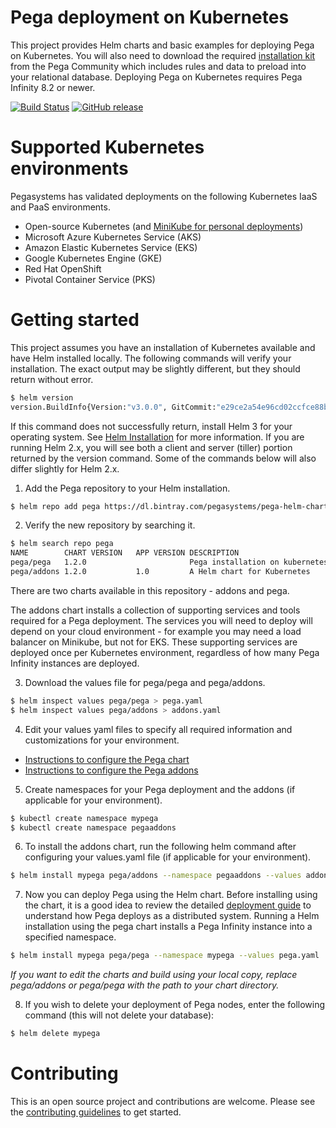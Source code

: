 # Pega deployment on Kubernetes

This project provides Helm charts and basic examples for deploying Pega on Kubernetes. You will also need to download the required [installation kit](https://community.pega.com/knowledgebase/products/platform/deploy) from the Pega Community which includes rules and data to preload into your relational database. Deploying Pega on Kubernetes requires Pega Infinity 8.2 or newer.

[![Build Status](https://travis-ci.org/pegasystems/pega-helm-charts.svg?branch=master)](https://travis-ci.org/pegasystems/pega-helm-charts)
[![GitHub release](https://img.shields.io/github/release/pegasystems/pega-helm-charts.svg)](https://github.com/pegasystems/pega-helm-charts/releases)

# Supported Kubernetes environments

Pegasystems has validated deployments on the following Kubernetes IaaS and PaaS environments.

* Open-source Kubernetes (and [MiniKube for personal deployments](docs/RUNBOOK_MINIKUBE.md))
* Microsoft Azure Kubernetes Service (AKS)
* Amazon Elastic Kubernetes Service (EKS)
* Google Kubernetes Engine (GKE)
* Red Hat OpenShift
* Pivotal Container Service (PKS)

# Getting started

This project assumes you have an installation of Kubernetes available and have Helm installed locally. The following commands will verify your installation. The exact output may be slightly different, but they should return without error.

```bash
$ helm version
version.BuildInfo{Version:"v3.0.0", GitCommit:"e29ce2a54e96cd02ccfce88bee4f58bb6e2a28b6", GitTreeState:"clean", GoVersion:"go1.13.4"}
```

If this command does not successfully return, install Helm 3 for your operating system.  See [Helm Installation](https://helm.sh/docs/intro/install/) for more information.  If you are running Helm 2.x, you will see both a client and server (tiller) portion returned by the version command.  Some of the commands below will also differ slightly for Helm 2.x.

1. Add the Pega repository to your Helm installation.

```bash
$ helm repo add pega https://dl.bintray.com/pegasystems/pega-helm-charts
```

2. Verify the new repository by searching it.

```bash
$ helm search repo pega
NAME       	CHART VERSION	APP VERSION	DESCRIPTION
pega/pega  	1.2.0        	           	Pega installation on kubernetes
pega/addons	1.2.0        	1.0        	A Helm chart for Kubernetes 
```

There are two charts available in this repository - addons and pega.

The addons chart installs a collection of supporting services and tools required for a Pega deployment. The services you will need to deploy will depend on your cloud environment - for example you may need a load balancer on Minikube, but not for EKS. These supporting services are deployed once per Kubernetes environment, regardless of how many Pega Infinity instances are deployed.

3. Download the values file for pega/pega and pega/addons.

```bash
$ helm inspect values pega/pega > pega.yaml
$ helm inspect values pega/addons > addons.yaml
```

4. Edit your values yaml files to specify all required information and customizations for your environment.

* [Instructions to configure the Pega chart](charts/pega/README.md)
* [Instructions to configure the Pega addons](charts/addons/README.md)

5. Create namespaces for your Pega deployment and the addons (if applicable for your environment).

```bash
$ kubectl create namespace mypega
$ kubectl create namespace pegaaddons
```

6. To install the addons chart, run the following helm command after configuring your values.yaml file (if applicable for your environment). 

```bash
$ helm install mypega pega/addons --namespace pegaaddons --values addons.yaml
```

7. Now you can deploy Pega using the Helm chart. Before installing using the chart, it is a good idea to review the detailed [deployment guide](https://community.pega.com/knowledgebase/articles/deploying-pega-platform-using-kubernetes) to understand how Pega deploys as a distributed system. Running a Helm installation using the pega chart installs a Pega Infinity instance into a specified namespace.  

```bash
$ helm install mypega pega/pega --namespace mypega --values pega.yaml
```

*If you want to edit the charts and build using your local copy, replace pega/addons or pega/pega with the path to your chart directory.*

8. If you wish to delete your deployment of Pega nodes, enter the following command (this will not delete your database):

```bash
$ helm delete mypega
```

# Contributing

This is an open source project and contributions are welcome.  Please see the [contributing guidelines](./CONTRIBUTING.md) to get started.
